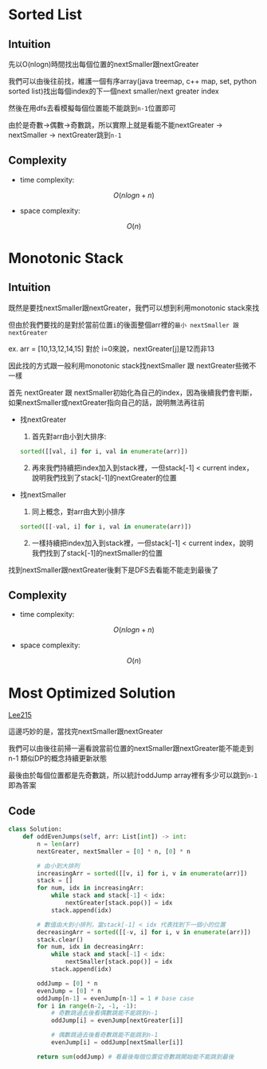 # Sorted List
## Intuition

先以O(nlogn)時間找出每個位置的nextSmaller跟nextGreater

我們可以由後往前找，維護一個有序array(java treemap, c++ map, set, python sorted list)找出每個index的下一個next smaller/next greater index

然後在用dfs去看模擬每個位置能不能跳到`n-1`位置即可

由於是奇數->偶數->奇數跳，所以實際上就是看能不能nextGreater -> nextSmaller -> nextGreater跳到`n-1`

## Complexity

- time complexity:

$$O(nlogn + n)$$

- space complexity:

$$O(n)$$

# Monotonic Stack

## Intuition

既然是要找nextSmaller跟nextGreater，我們可以想到利用monotonic stack來找

但由於我們要找的是對於當前位置`i`的後面整個arr裡的`最小 nextSmaller 跟 nextGreater`

ex. arr = [10,13,12,14,15]
對於 i=0來說，nextGreater[j]是12而非13

因此找的方式跟一般利用monotonic stack找nextSmaller 跟 nextGreater些微不一樣

首先 nextGreater 跟 nextSmaller初始化為自己的index，因為後續我們會判斷，如果nextSmaller或nextGreater指向自己的話，說明無法再往前

- 找nextGreater
  1. 首先對arr由小到大排序:
    ```py
    sorted([[val, i] for i, val in enumerate(arr)])
    ```
  2. 再來我們持續把index加入到stack裡，一但stack[-1] < current index，說明我們找到了stack[-1]的nextGreater的位置

- 找nextSmaller

  1. 同上概念，對arr由大到小排序
    ```py
    sorted([[-val, i] for i, val in enumerate(arr)])
    ```
  2. 一樣持續把index加入到stack裡，一但stack[-1] < current index，說明我們找到了stack[-1]的nextSmaller的位置

找到nextSmaller跟nextGreater後剩下是DFS去看能不能走到最後了

## Complexity

- time complexity:

$$O(nlogn + n)$$

- space complexity:

$$O(n)$$

# Most Optimized Solution

[Lee215](https://leetcode.com/problems/odd-even-jump/solutions/217981/java-c-python-dp-using-map-or-stack/)

這邊巧妙的是，當找完nextSmaller跟nextGreater

我們可以由後往前掃一遍看說當前位置的nextSmaller跟nextGreater能不能走到n-1
類似DP的概念持續更新狀態

最後由於每個位置都是先奇數跳，所以統計oddJump array裡有多少可以跳到`n-1`即為答案

## Code

```py
class Solution:
    def oddEvenJumps(self, arr: List[int]) -> int:
        n = len(arr)
        nextGreater, nextSmaller = [0] * n, [0] * n

        # 由小到大排列
        increasingArr = sorted([[v, i] for i, v in enumerate(arr)])
        stack = []
        for num, idx in increasingArr:
            while stack and stack[-1] < idx:
                nextGreater[stack.pop()] = idx
            stack.append(idx)

        # 數值由大到小排列，當stack[-1] < idx 代表找到下一個小的位置
        decreasingArr = sorted([[-v, i] for i, v in enumerate(arr)])
        stack.clear()
        for num, idx in decreasingArr:
            while stack and stack[-1] < idx:
                nextSmaller[stack.pop()] = idx
            stack.append(idx)

        oddJump = [0] * n
        evenJump = [0] * n
        oddJump[n-1] = evenJump[n-1] = 1 # base case
        for i in range(n-2, -1, -1):
            # 奇數跳過去後看偶數跳能不能跳到n-1
            oddJump[i] = evenJump[nextGreater[i]]

            # 偶數跳過去後看奇數跳能不能跳到n-1
            evenJump[i] = oddJump[nextSmaller[i]]

        return sum(oddJump) # 看最後每個位置從奇數跳開始能不能跳到最後
```
